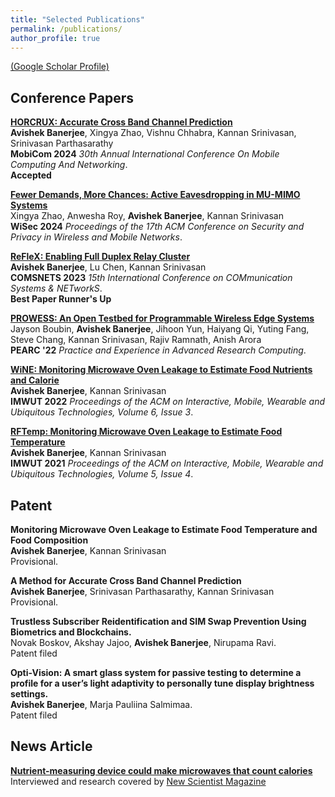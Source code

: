 ```yaml
---
title: "Selected Publications"
permalink: /publications/
author_profile: true
---
```

[(Google Scholar Profile)](https://scholar.google.com/citations?user=Z5co2oAAAAAJ&hl=en) 

## Conference Papers
<b>[HORCRUX: Accurate Cross Band Channel Prediction](https://www.sigmobile.org/mobicom/2024/)</b><br>
<b>Avishek Banerjee</b>, Xingya Zhao, Vishnu Chhabra, Kannan Srinivasan, Srinivasan Parthasarathy <br>
<b>MobiCom 2024</b> <i>30th Annual International Conference On Mobile Computing And Networking</i>. <br>
<b> Accepted </b>

<b>[Fewer Demands, More Chances: Active Eavesdropping in MU-MIMO Systems](https://dl.acm.org/doi/10.1145/3643833.3656136)</b><br>
Xingya Zhao, Anwesha Roy, <b>Avishek Banerjee</b>, Kannan Srinivasan <br>
<b>WiSec 2024</b> <i>Proceedings of the 17th ACM Conference on Security and Privacy in Wireless and Mobile Networks</i>. <br>

<b>[ReFleX: Enabling Full Duplex Relay Cluster](https://ieeexplore.ieee.org/abstract/document/10041373)</b><br>
<b>Avishek Banerjee</b>, Lu Chen, Kannan Srinivasan <br>
<b>COMSNETS 2023</b> <i>15th International Conference on COMmunication Systems & NETworkS</i>. <br>
<b> Best Paper Runner's Up </b>

<b>[PROWESS: An Open Testbed for Programmable Wireless Edge Systems](https://dl.acm.org/doi/abs/10.1145/3491418.3530759)</b><br>
Jayson Boubin, <b>Avishek Banerjee</b>, Jihoon Yun, Haiyang Qi, Yuting Fang, Steve Chang, Kannan Srinivasan, Rajiv Ramnath, Anish Arora<br>
<b>PEARC '22</b> <i>Practice and Experience in Advanced Research Computing</i>. <br>

<b>[WiNE: Monitoring Microwave Oven Leakage to Estimate Food Nutrients and Calorie](https://dl.acm.org/doi/abs/10.1145/3550313)</b><br>
<b>Avishek Banerjee</b>, Kannan Srinivasan <br>
<b>IMWUT 2022</b> <i>Proceedings of the ACM on Interactive, Mobile, Wearable and Ubiquitous Technologies, Volume 6, Issue 3</i>. <br>

<b>[RFTemp: Monitoring Microwave Oven Leakage to Estimate Food Temperature](https://dl.acm.org/doi/10.1145/3494967)</b><br>
<b>Avishek Banerjee</b>, Kannan Srinivasan <br>
<b>IMWUT 2021</b> <i>Proceedings of the ACM on Interactive, Mobile, Wearable and Ubiquitous Technologies, Volume 5, Issue 4</i>. <br>


## Patent
<b>Monitoring Microwave Oven Leakage to Estimate Food Temperature and Food Composition</b><br>
<b>Avishek Banerjee</b>, Kannan Srinivasan <br>
Provisional.<br>

<b>A Method for Accurate Cross Band Channel Prediction</b><br>
<b>Avishek Banerjee</b>, Srinivasan Parthasarathy, Kannan Srinivasan <br>
Provisional.<br>

<b>Trustless Subscriber Reidentification and SIM Swap Prevention Using Biometrics and Blockchains.</b><br>
Novak Boskov, Akshay Jajoo, <b>Avishek Banerjee</b>, Nirupama Ravi. <br>
Patent filed <br>

<b>Opti-Vision: A smart glass system for passive testing to determine a profile for a user’s light adaptivity to personally tune display brightness settings. </b><br>
<b>Avishek Banerjee</b>, Marja Pauliina Salmimaa. <br>
Patent filed <br>

## News Article
<b>[Nutrient-measuring device could make microwaves that count calories](https://www.newscientist.com/article/2341252-nutrient-measuring-device-could-make-microwaves-that-count-calories/)</b><br>
Interviewed and research covered by [New Scientist Magazine](https://www.newscientist.com)



